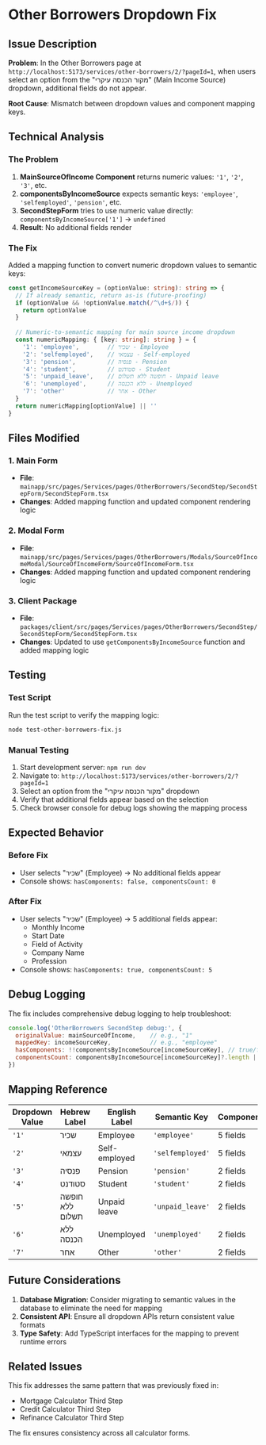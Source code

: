# Other Borrowers Dropdown Fix

## Issue Description

**Problem**: In the Other Borrowers page at `http://localhost:5173/services/other-borrowers/2/?pageId=1`, when users select an option from the "מקור הכנסה עיקרי" (Main Income Source) dropdown, additional fields do not appear.

**Root Cause**: Mismatch between dropdown values and component mapping keys.

## Technical Analysis

### The Problem

1. **MainSourceOfIncome Component** returns numeric values: `'1'`, `'2'`, `'3'`, etc.
2. **componentsByIncomeSource** expects semantic keys: `'employee'`, `'selfemployed'`, `'pension'`, etc.
3. **SecondStepForm** tries to use numeric value directly: `componentsByIncomeSource['1']` → `undefined`
4. **Result**: No additional fields render

### The Fix

Added a mapping function to convert numeric dropdown values to semantic keys:

```typescript
const getIncomeSourceKey = (optionValue: string): string => {
  // If already semantic, return as-is (future-proofing)
  if (optionValue && !optionValue.match(/^\d+$/)) {
    return optionValue
  }
  
  // Numeric-to-semantic mapping for main source income dropdown
  const numericMapping: { [key: string]: string } = {
    '1': 'employee',        // שכיר - Employee
    '2': 'selfemployed',    // עצמאי - Self-employed
    '3': 'pension',         // פנסיה - Pension
    '4': 'student',         // סטודנט - Student
    '5': 'unpaid_leave',    // חופשה ללא תשלום - Unpaid leave
    '6': 'unemployed',      // ללא הכנסה - Unemployed
    '7': 'other'            // אחר - Other
  }
  return numericMapping[optionValue] || ''
}
```

## Files Modified

### 1. Main Form
- **File**: `mainapp/src/pages/Services/pages/OtherBorrowers/SecondStep/SecondStepForm/SecondStepForm.tsx`
- **Changes**: Added mapping function and updated component rendering logic

### 2. Modal Form
- **File**: `mainapp/src/pages/Services/pages/OtherBorrowers/Modals/SourceOfIncomeModal/SourceOfIncomeForm/SourceOfIncomeForm.tsx`
- **Changes**: Added mapping function and updated component rendering logic

### 3. Client Package
- **File**: `packages/client/src/pages/Services/pages/OtherBorrowers/SecondStep/SecondStepForm/SecondStepForm.tsx`
- **Changes**: Updated to use `getComponentsByIncomeSource` function and added mapping logic

## Testing

### Test Script
Run the test script to verify the mapping logic:

```bash
node test-other-borrowers-fix.js
```

### Manual Testing
1. Start development server: `npm run dev`
2. Navigate to: `http://localhost:5173/services/other-borrowers/2/?pageId=1`
3. Select an option from the "מקור הכנסה עיקרי" dropdown
4. Verify that additional fields appear based on the selection
5. Check browser console for debug logs showing the mapping process

## Expected Behavior

### Before Fix
- User selects "שכיר" (Employee) → No additional fields appear
- Console shows: `hasComponents: false, componentsCount: 0`

### After Fix
- User selects "שכיר" (Employee) → 5 additional fields appear:
  - Monthly Income
  - Start Date
  - Field of Activity
  - Company Name
  - Profession
- Console shows: `hasComponents: true, componentsCount: 5`

## Debug Logging

The fix includes comprehensive debug logging to help troubleshoot:

```javascript
console.log('OtherBorrowers SecondStep debug:', {
  originalValue: mainSourceOfIncome,    // e.g., "1"
  mappedKey: incomeSourceKey,           // e.g., "employee"
  hasComponents: !!componentsByIncomeSource[incomeSourceKey], // true/false
  componentsCount: componentsByIncomeSource[incomeSourceKey]?.length || 0
})
```

## Mapping Reference

| Dropdown Value | Hebrew Label | English Label | Semantic Key | Components |
|----------------|--------------|---------------|--------------|------------|
| `'1'` | שכיר | Employee | `'employee'` | 5 fields |
| `'2'` | עצמאי | Self-employed | `'selfemployed'` | 5 fields |
| `'3'` | פנסיה | Pension | `'pension'` | 2 fields |
| `'4'` | סטודנט | Student | `'student'` | 2 fields |
| `'5'` | חופשה ללא תשלום | Unpaid leave | `'unpaid_leave'` | 2 fields |
| `'6'` | ללא הכנסה | Unemployed | `'unemployed'` | 2 fields |
| `'7'` | אחר | Other | `'other'` | 2 fields |

## Future Considerations

1. **Database Migration**: Consider migrating to semantic values in the database to eliminate the need for mapping
2. **Consistent API**: Ensure all dropdown APIs return consistent value formats
3. **Type Safety**: Add TypeScript interfaces for the mapping to prevent runtime errors

## Related Issues

This fix addresses the same pattern that was previously fixed in:
- Mortgage Calculator Third Step
- Credit Calculator Third Step
- Refinance Calculator Third Step

The fix ensures consistency across all calculator forms.
